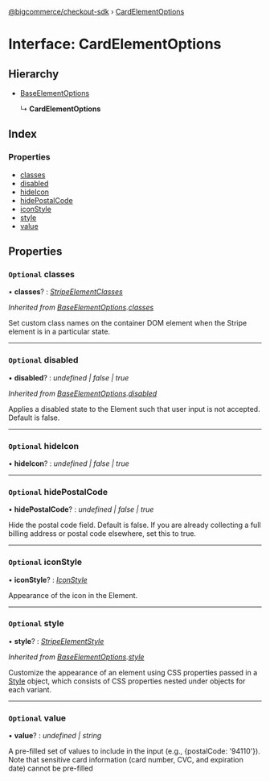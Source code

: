 [@bigcommerce/checkout-sdk](../README.md) › [CardElementOptions](cardelementoptions.md)

# Interface: CardElementOptions

## Hierarchy

* [BaseElementOptions](baseelementoptions.md)

  ↳ **CardElementOptions**

## Index

### Properties

* [classes](cardelementoptions.md#optional-classes)
* [disabled](cardelementoptions.md#optional-disabled)
* [hideIcon](cardelementoptions.md#optional-hideicon)
* [hidePostalCode](cardelementoptions.md#optional-hidepostalcode)
* [iconStyle](cardelementoptions.md#optional-iconstyle)
* [style](cardelementoptions.md#optional-style)
* [value](cardelementoptions.md#optional-value)

## Properties

### `Optional` classes

• **classes**? : *[StripeElementClasses](stripeelementclasses.md)*

*Inherited from [BaseElementOptions](baseelementoptions.md).[classes](baseelementoptions.md#optional-classes)*

Set custom class names on the container DOM element when the Stripe element is in a particular state.

___

### `Optional` disabled

• **disabled**? : *undefined | false | true*

*Inherited from [BaseElementOptions](baseelementoptions.md).[disabled](baseelementoptions.md#optional-disabled)*

Applies a disabled state to the Element such that user input is not accepted. Default is false.

___

### `Optional` hideIcon

• **hideIcon**? : *undefined | false | true*

___

### `Optional` hidePostalCode

• **hidePostalCode**? : *undefined | false | true*

Hide the postal code field. Default is false. If you are already collecting a
full billing address or postal code elsewhere, set this to true.

___

### `Optional` iconStyle

• **iconStyle**? : *[IconStyle](../enums/iconstyle.md)*

Appearance of the icon in the Element.

___

### `Optional` style

• **style**? : *[StripeElementStyle](stripeelementstyle.md)*

*Inherited from [BaseElementOptions](baseelementoptions.md).[style](baseelementoptions.md#optional-style)*

Customize the appearance of an element using CSS properties passed in a [Style](https://stripe.com/docs/js/appendix/style) object,
which consists of CSS properties nested under objects for each variant.

___

### `Optional` value

• **value**? : *undefined | string*

A pre-filled set of values to include in the input (e.g., {postalCode: '94110'}).
Note that sensitive card information (card number, CVC, and expiration date)
cannot be pre-filled
